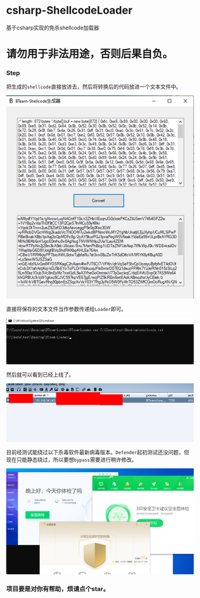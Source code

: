 # csharp-ShellcodeLoader
基于csharp实现的免杀shellcode加载器

# 请勿用于非法用途，否则后果自负。

### Step

把生成的`shellcode`直接放进去，然后将转换后的代码放进一个文本文件中。

![](https://github.com/AirEvan/csharp-ShellcodeLoader/blob/main/images/image1.png)  
  
直接将保存的文本文件当作参数传递给`Loader`即可。

![](https://github.com/AirEvan/csharp-ShellcodeLoader/blob/main/images/image2.png)  

然后就可以看到已经上线了。

![](https://github.com/AirEvan/csharp-ShellcodeLoader/blob/main/images/image3.png)

目前经测试能绕过以下杀毒软件最新病毒版本。`Defender`起初测试还没问题，但现在只能静态绕过，所以要想`bypass`需要进行稍许修改。

![](https://github.com/AirEvan/csharp-ShellcodeLoader/blob/main/images/image4.png)


### 项目要是对你有帮助，烦请点个star。